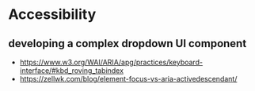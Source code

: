 # Accessibility

## developing a complex dropdown UI component

- https://www.w3.org/WAI/ARIA/apg/practices/keyboard-interface/#kbd_roving_tabindex
- https://zellwk.com/blog/element-focus-vs-aria-activedescendant/
